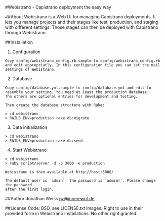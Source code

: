 #Webistrano - Capistrano deployment the easy way



##About
  Webistrano is a Web UI for managing Capistrano deployments.
  It lets you manage projects and their stages like test, production, 
  and staging with different settings. Those stages can then
  be deployed with Capistrano through Webistrano.


##Installation

  1. Configuration
  
    Copy config/webistrano_config.rb.sample to config/webistrano_config.rb
    and edit appropriatly. In this configuration file you can set the mail
    settings of Webistrano.
  
  2. Database
  
    Copy config/database.yml.sample to config/database.yml and edit to
    resemble your setting. You need at least the production database.
    The others are optional entries for development and testing.
  
    Then create the database structure with Rake:
  
    > cd webistrano
    > RAILS_ENV=production rake db:migrate
  
  3. Data initialization

    > cd webistrano
    > RAILS_ENV=production rake db:seed

  4. Start Webistrano  
  
    > cd webistrano
    > ruby script/server -d -p 3000 -e production
  
    Webistrano is then available at http://host:3000/
  
    The default user is `admin`, the password is `admin!`. Please change the password
    after the first login.
  
##Author
  Jonathan Weiss <jw@innerewut.de>
  
##License
  Code: BSD, see LICENSE.txt
  Images: Right to use in their provided form in Webistrano installations. No other right granted.
